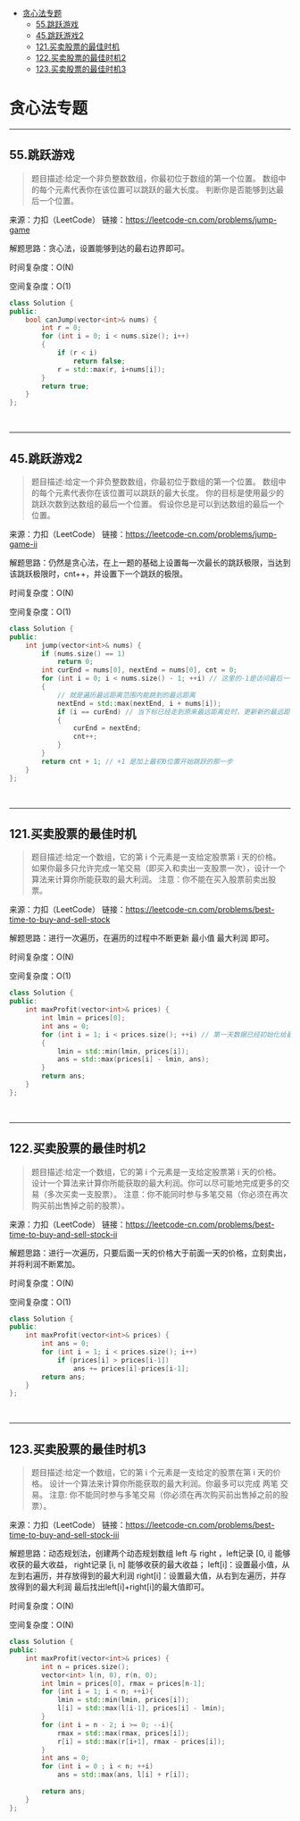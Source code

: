 - [贪心法专题](#贪心法专题)
  - [55.跳跃游戏](#55跳跃游戏)
  - [45.跳跃游戏2](#45跳跃游戏2)
  - [121.买卖股票的最佳时机](#121买卖股票的最佳时机)
  - [122.买卖股票的最佳时机2](#122买卖股票的最佳时机2)
  - [123.买卖股票的最佳时机3](#123买卖股票的最佳时机3)


# 贪心法专题

---------------------------
## 55.跳跃游戏
>题目描述:给定一个非负整数数组，你最初位于数组的第一个位置。
数组中的每个元素代表你在该位置可以跳跃的最大长度。
判断你是否能够到达最后一个位置。

来源：力扣（LeetCode）
链接：https://leetcode-cn.com/problems/jump-game

解题思路：贪心法，设置能够到达的最右边界即可。

时间复杂度：O(N)

空间复杂度：O(1)

```cpp
class Solution {
public:
    bool canJump(vector<int>& nums) {
        int r = 0;
        for (int i = 0; i < nums.size(); i++)
        {
            if (r < i)
                return false;
            r = std::max(r, i+nums[i]);
        }
        return true;
    }
};
```

<br>


---------------------------
## 45.跳跃游戏2
>题目描述:给定一个非负整数数组，你最初位于数组的第一个位置。
数组中的每个元素代表你在该位置可以跳跃的最大长度。
你的目标是使用最少的跳跃次数到达数组的最后一个位置。
假设你总是可以到达数组的最后一个位置。

来源：力扣（LeetCode）
链接：https://leetcode-cn.com/problems/jump-game-ii

解题思路：仍然是贪心法，在上一题的基础上设置每一次最长的跳跃极限，当达到该跳跃极限时，cnt++，并设置下一个跳跃的极限。

时间复杂度：O(N)

空间复杂度：O(1)

```cpp
class Solution {
public:
    int jump(vector<int>& nums) {
        if (nums.size() == 1)
            return 0;
        int curEnd = nums[0], nextEnd = nums[0], cnt = 0;
        for (int i = 0; i < nums.size() - 1; ++i) // 这里的-1是访问最后一个元素之前，边界总是大于等于最后一个位置
        {
            // 就是遍历最远距离范围内能跳到的最远距离
            nextEnd = std::max(nextEnd, i + nums[i]);
            if (i == curEnd) // 当下标已经走到原来最远距离处时，更新新的最远距离，并且步数+1
            {
                curEnd = nextEnd;
                cnt++;
            }
        }        
        return cnt + 1; // +1 是加上最初0位置开始跳跃的那一步
    }
};

```

<br>


---------------------------
## 121.买卖股票的最佳时机 
>题目描述:给定一个数组，它的第 i 个元素是一支给定股票第 i 天的价格。
如果你最多只允许完成一笔交易（即买入和卖出一支股票一次），设计一个算法来计算你所能获取的最大利润。
注意：你不能在买入股票前卖出股票。

来源：力扣（LeetCode）
链接：https://leetcode-cn.com/problems/best-time-to-buy-and-sell-stock

解题思路：进行一次遍历，在遍历的过程中不断更新 最小值  最大利润 即可。

时间复杂度：O(N)

空间复杂度：O(1)

```cpp
class Solution {
public:
    int maxProfit(vector<int>& prices) {
        int lmin = prices[0];
        int ans = 0;
        for (int i = 1; i < prices.size(); ++i) // 第一天数据已经初始化给最小价格
        {
            lmin = std::min(lmin, prices[i]);
            ans = std::max(prices[i] - lmin, ans);
        }
        return ans;
    }
};

```

<br>


---------------------------
## 122.买卖股票的最佳时机2
>题目描述:给定一个数组，它的第 i 个元素是一支给定股票第 i 天的价格。
设计一个算法来计算你所能获取的最大利润。你可以尽可能地完成更多的交易（多次买卖一支股票）。
注意：你不能同时参与多笔交易（你必须在再次购买前出售掉之前的股票）。

来源：力扣（LeetCode）
链接：https://leetcode-cn.com/problems/best-time-to-buy-and-sell-stock-ii

解题思路：进行一次遍历，只要后面一天的价格大于前面一天的价格，立刻卖出，并将利润不断累加。

时间复杂度：O(N)

空间复杂度：O(1)

```cpp
class Solution {
public:
    int maxProfit(vector<int>& prices) {
        int ans = 0;
        for (int i = 1; i < prices.size(); i++)
            if (prices[i] > prices[i-1])
                ans += prices[i]-prices[i-1];
        return ans;
    }
};

```

<br>


---------------------------
## 123.买卖股票的最佳时机3
>题目描述:给定一个数组，它的第 i 个元素是一支给定的股票在第 i 天的价格。
设计一个算法来计算你所能获取的最大利润。你最多可以完成 两笔 交易。
注意: 你不能同时参与多笔交易（你必须在再次购买前出售掉之前的股票）。

来源：力扣（LeetCode）
链接：https://leetcode-cn.com/problems/best-time-to-buy-and-sell-stock-iii

解题思路：动态规划法，创建两个动态规划数组 left 与 right ，left记录 [0, i] 能够收获的最大收益， right记录 [i, n] 能够收获的最大收益；
left[i]：设置最小值，从左到右遍历，并存放得到的最大利润
right[i]：设置最大值，从右到左遍历，并存放得到的最大利润
最后找出left[i]+right[i]的最大值即可。 

时间复杂度：O(N)

空间复杂度：O(N)

```cpp
class Solution {
public:
    int maxProfit(vector<int>& prices) {
        int n = prices.size();
        vector<int> l(n, 0), r(n, 0);
        int lmin = prices[0], rmax = prices[n-1];
        for (int i = 1; i < n; ++i){
            lmin = std::min(lmin, prices[i]);
            l[i] = std::max(l[i-1], prices[i] - lmin);            
        }   
        for (int i = n - 2; i >= 0; --i){
            rmax = std::max(rmax, prices[i]);
            r[i] = std::max(r[i+1], rmax - prices[i]);
        }
        int ans = 0;
        for (int i = 0 ; i < n; ++i)
            ans = std::max(ans, l[i] + r[i]);
        
        return ans;
    }
};

```

<br>


